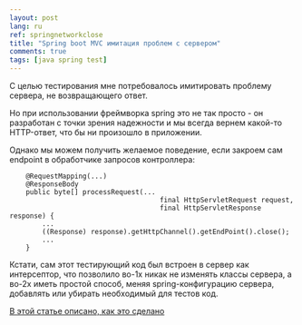 ```yaml
---
layout: post
lang: ru
ref: springnetworkclose
title: "Spring boot MVC имитация проблем с сервером"
comments: true
tags: [java spring test]
---
```


С целью тестирования мне потребовалось имитировать проблему сервера, не возвращающего
ответ.

Но при использовании фреймворка spring это не так просто - он разработан с точки зрения
надежности и мы всегда вернем какой-то HTTP-ответ, что бы ни произошло в приложении.

Однако мы можем получить желаемое поведение, если закроем сам endpoint в обработчике
запросов контроллера:

        @RequestMapping(...)
        @ResponseBody
        public byte[] processRequest(...
                                         final HttpServletRequest request,
                                         final HttpServletResponse response) {
            ...
            ((Response) response).getHttpChannel().getEndPoint().close();
            ...
        }

Кстати, сам этот тестирующий код был встроен в сервер как интерсептор, что позволило во-1х
никак не изменять классы сервера, а во-2х иметь простой способ, меняя spring-конфигурацию
сервера, добавлять или убирать необходимый для тестов код.

[В этой статье описано, как это сделано](/posts/ru/2018-02-21-boot_spring_mvc_interceptor/)